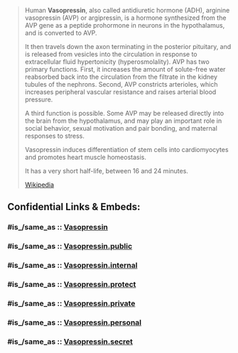 
> Human **Vasopressin**, also called antidiuretic hormone (ADH),   arginine vasopressin (AVP) or argipressin, 
> is a hormone synthesized from the AVP gene as a peptide prohormone in neurons in the hypothalamus, 
> and is converted to AVP. 
> 
> It then travels down the axon terminating in the posterior pituitary, and is released from vesicles into the circulation in response to extracellular fluid hypertonicity (hyperosmolality). AVP has two primary functions. First, it increases the amount of solute-free water reabsorbed back into the circulation from the filtrate in the kidney tubules of the nephrons. Second, AVP constricts arterioles, which increases peripheral vascular resistance and raises arterial blood pressure.
>
> A third function is possible. Some AVP may be released directly into the brain from the hypothalamus, and may play an important role in social behavior, sexual motivation and pair bonding, and maternal responses to stress.
>
> Vasopressin induces differentiation of stem cells into cardiomyocytes and promotes heart muscle homeostasis.
>
> It has a very short half-life, between 16 and 24 minutes.
>
> [Wikipedia](https://en.wikipedia.org/wiki/Vasopressin)


## Confidential Links & Embeds: 

### #is_/same_as :: [Vasopressin](/_Standards/chemic/organic/Biochemistry/Hormone/Vasopressin.md) 

### #is_/same_as :: [Vasopressin.public](/_public/chemic/organic/Biochemistry/Hormone/Vasopressin.public.md) 

### #is_/same_as :: [Vasopressin.internal](/_internal/chemic/organic/Biochemistry/Hormone/Vasopressin.internal.md) 

### #is_/same_as :: [Vasopressin.protect](/_protect/chemic/organic/Biochemistry/Hormone/Vasopressin.protect.md) 

### #is_/same_as :: [Vasopressin.private](/_private/chemic/organic/Biochemistry/Hormone/Vasopressin.private.md) 

### #is_/same_as :: [Vasopressin.personal](/_personal/chemic/organic/Biochemistry/Hormone/Vasopressin.personal.md) 

### #is_/same_as :: [Vasopressin.secret](/_secret/chemic/organic/Biochemistry/Hormone/Vasopressin.secret.md)

